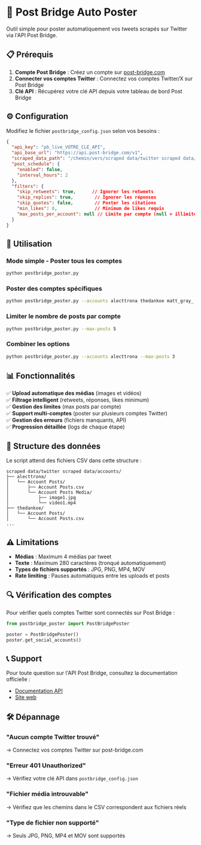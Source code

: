 # 🚀 Post Bridge Auto Poster

Outil simple pour poster automatiquement vos tweets scrapés sur Twitter via l'API Post Bridge.

## 📋 Prérequis

1. **Compte Post Bridge** : Créez un compte sur [post-bridge.com](https://www.post-bridge.com/)
2. **Connecter vos comptes Twitter** : Connectez vos comptes Twitter/X sur Post Bridge
3. **Clé API** : Récupérez votre clé API depuis votre tableau de bord Post Bridge

## ⚙️ Configuration

Modifiez le fichier `postbridge_config.json` selon vos besoins :

```json
{
  "api_key": "pb_live_VOTRE_CLE_API",
  "api_base_url": "https://api.post-bridge.com/v1",
  "scraped_data_path": "/chemin/vers/scraped data/twitter scraped data/accounts",
  "post_schedule": {
    "enabled": false,
    "interval_hours": 2
  },
  "filters": {
    "skip_retweets": true,      // Ignorer les retweets
    "skip_replies": true,        // Ignorer les réponses
    "skip_quotes": false,        // Poster les citations
    "min_likes": 0,              // Minimum de likes requis
    "max_posts_per_account": null // Limite par compte (null = illimité)
  }
}
```

## 🚀 Utilisation

### Mode simple - Poster tous les comptes

```bash
python postbridge_poster.py
```

### Poster des comptes spécifiques

```bash
python postbridge_poster.py --accounts alecttrona thedankoe matt_gray_
```

### Limiter le nombre de posts par compte

```bash
python postbridge_poster.py --max-posts 5
```

### Combiner les options

```bash
python postbridge_poster.py --accounts alecttrona --max-posts 3
```

## 📊 Fonctionnalités

✅ **Upload automatique des médias** (images et vidéos)  
✅ **Filtrage intelligent** (retweets, réponses, likes minimum)  
✅ **Gestion des limites** (max posts par compte)  
✅ **Support multi-comptes** (poster sur plusieurs comptes Twitter)  
✅ **Gestion des erreurs** (fichiers manquants, API)  
✅ **Progression détaillée** (logs de chaque étape)

## 📝 Structure des données

Le script attend des fichiers CSV dans cette structure :

```
scraped data/twitter scraped data/accounts/
├── alecttrona/
│   └── Account Posts/
│       ├── Account Posts.csv
│       └── Account Posts Media/
│           ├── image1.jpg
│           └── video1.mp4
├── thedankoe/
│   └── Account Posts/
│       └── Account Posts.csv
...
```

## ⚠️ Limitations

- **Médias** : Maximum 4 médias par tweet
- **Texte** : Maximum 280 caractères (tronqué automatiquement)
- **Types de fichiers supportés** : JPG, PNG, MP4, MOV
- **Rate limiting** : Pauses automatiques entre les uploads et posts

## 🔍 Vérification des comptes

Pour vérifier quels comptes Twitter sont connectés sur Post Bridge :

```python
from postbridge_poster import PostBridgePoster

poster = PostBridgePoster()
poster.get_social_accounts()
```

## 📞 Support

Pour toute question sur l'API Post Bridge, consultez la documentation officielle :
- [Documentation API](https://api.post-bridge.com/)
- [Site web](https://www.post-bridge.com/)

## 🛠️ Dépannage

### "Aucun compte Twitter trouvé"
→ Connectez vos comptes Twitter sur post-bridge.com

### "Erreur 401 Unauthorized"
→ Vérifiez votre clé API dans `postbridge_config.json`

### "Fichier média introuvable"
→ Vérifiez que les chemins dans le CSV correspondent aux fichiers réels

### "Type de fichier non supporté"
→ Seuls JPG, PNG, MP4 et MOV sont supportés

